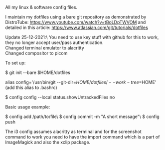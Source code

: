 All my linux & software config files.

I maintain my dotfiles using a bare git repository as demonstrated by DistroTube: https://www.youtube.com/watch?v=tBoLDpTWVOM and detailed in this article: https://www.atlassian.com/git/tutorials/dotfiles

Update 25-12-2021:\ 
  You need to use key stuff with github for this to work, they no longer accept user/pass authentication.\
  Changed terminal emulator to alacritty\
  Changed compositor to picom

To set up:

$ git init --bare $HOME/dotfiles 

alias config='/usr/bin/git --git-dir=$HOME/dotfiles/ --work-tree=$HOME' (add this alias to .bashrc) 

$ config config --local status.showUntrackedFiles no

Basic usage example:

$ config add /path/to/file\ 
$ config commit -m "A short message"\ 
$ config push

The i3 config assumes alacritty as terminal and for the screenshot command to work you need to have the import command which is a part of ImageMagick and also the xclip package.

